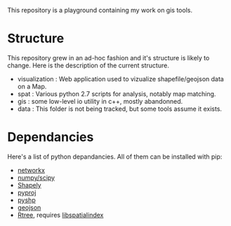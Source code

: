 This repository is a playground containing my work on gis tools.

Structure
=========

This repository grew in an ad-hoc fashion and it's structure is likely to change.
Here is the description of the current structure.

* visualization : Web application used to vizualize shapefile/geojson data on a Map.
* spat : Various python 2.7 scripts for analysis, notably map matching.
* gis : some low-level io utility in c++, mostly abandonned.
* data : This folder is not being tracked, but some tools assume it exists.


Dependancies
============

Here's a list of python depandancies. All of them can be installed with pip:

* [networkx](https://networkx.github.io/documentation/development/install.html)
* [numpy/scipy](http://scipy.org/install.html)
* [Shapely](https://pypi.python.org/pypi/Shapely)
* [pyproj](https://pypi.python.org/pypi/pyproj?)
* [pyshp](https://pypi.python.org/pypi/pyshp)
* [geojson](https://pypi.python.org/pypi/geojson)
* [Rtree](https://pypi.python.org/pypi/Rtree/), requires [libspatialindex](http://libspatialindex.github.io/)
